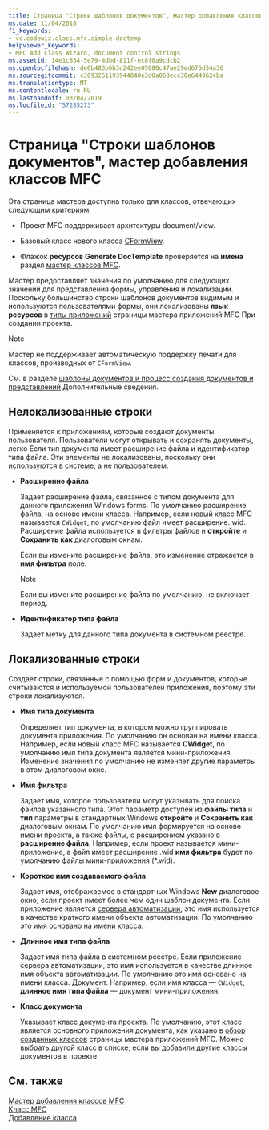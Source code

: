 ```yaml
---
title: Страница "Строки шаблонов документов", мастер добавления классов MFC
ms.date: 11/04/2016
f1_keywords:
- vc.codewiz.class.mfc.simple.doctemp
helpviewer_keywords:
- MFC Add Class Wizard, document control strings
ms.assetid: 14e1c834-5e79-4dbd-811f-ec8f0a9cdcb2
ms.openlocfilehash: de0b483b6b3d242ee05680c47ae29ed675d54a36
ms.sourcegitcommit: c3093251193944840e3d0a068ecc30e6449624ba
ms.translationtype: MT
ms.contentlocale: ru-RU
ms.lasthandoff: 03/04/2019
ms.locfileid: "57285273"
---
```

# <a name="document-template-strings-mfc-add-class-wizard"></a>Страница "Строки шаблонов документов", мастер добавления классов MFC

Эта страница мастера доступна только для классов, отвечающих следующим критериям:

- Проект MFC поддерживает архитектуры document/view.

- Базовый класс нового класса [CFormView](../../mfc/reference/cformview-class.md).

- Флажок **ресурсов Generate DocTemplate** проверяется на **имена** раздел [мастер классов MFC](../../mfc/reference/mfc-add-class-wizard.md).

Мастер предоставляет значения по умолчанию для следующих значений для представления формы, управления и локализации. Поскольку большинство строки шаблонов документов видимым и используются пользователями формы, они локализованы **язык ресурсов** в [типы приложений](../../mfc/reference/application-type-mfc-application-wizard.md) страницы мастера приложений MFC При создании проекта.

> [!NOTE]
>  Мастер не поддерживает автоматическую поддержку печати для классов, производных от `CFormView`.

См. в разделе [шаблоны документов и процесс создания документов и представлений](../../mfc/document-templates-and-the-document-view-creation-process.md) Дополнительные сведения.

## <a name="nonlocalized-strings"></a>Нелокализованные строки

Применяется к приложениям, которые создают документы пользователя. Пользователи могут открывать и сохранять документы, легко Если тип документа имеет расширение файла и идентификатор типа файла. Эти элементы не локализованы, поскольку они используются в системе, а не пользователем.

- **Расширение файла**

   Задает расширение файла, связанное с типом документа для данного приложения Windows forms. По умолчанию расширение файла, на основе имени класса. Например, если новый класс MFC называется `CWidget`, по умолчанию файл имеет расширение. wid. Расширение файла используется в фильтры файлов и **откройте** и **Сохранить как** диалоговым окнам.

   Если вы измените расширение файла, это изменение отражается в **имя фильтра** поле.

   > [!NOTE]
   > Если вы измените расширение файла по умолчанию, не включает период.

- **Идентификатор типа файла**

   Задает метку для данного типа документа в системном реестре.

## <a name="localized-strings"></a>Локализованные строки

Создает строки, связанные с помощью форм и документов, которые считываются и используемой пользователей приложения, поэтому эти строки локализуются.

- **Имя типа документа**

   Определяет тип документа, в котором можно группировать документа приложения. По умолчанию он основан на имени класса. Например, если новый класс MFC называется **CWidget**, по умолчанию имя типа документа является мини-приложения. Изменение значения по умолчанию не изменяет другие параметры в этом диалоговом окне.

- **Имя фильтра**

   Задает имя, которое пользователи могут указывать для поиска файлов указанного типа. Этот параметр доступен из **файлы типа** и **тип** параметры в стандартных Windows **откройте** и **Сохранить как** диалоговым окнам. По умолчанию имя формируется на основе имени проекта, а также файлы, с расширением указано в **расширение файла**. Например, если проект называется мини-приложение, а файл имеет расширение .wid **имя фильтра** будет по умолчанию файлы мини-приложения (*.wid).

- **Короткое имя создаваемого файла**

   Задает имя, отображаемое в стандартных Windows **New** диалоговое окно, если проект имеет более чем один шаблон документа. Если приложение является [сервера автоматизации](../../mfc/automation-servers.md), это имя используется в качестве краткого имени объекта автоматизации. По умолчанию это имя основано на имени класса.

- **Длинное имя типа файла**

   Задает имя типа файла в системном реестре. Если приложение сервера автоматизации, это имя используется в качестве длинное имя объекта автоматизации. По умолчанию это имя основано на имени класса. Документ. Например, если имя класса — `CWidget`, **длинное имя типа файла** — документ мини-приложения.

- **Класс документа**

   Указывает класс документа проекта. По умолчанию, этот класс является основного приложения документа, как указано в [обзор созданных классов](../../mfc/reference/generated-classes-mfc-application-wizard.md) страницы мастера приложений MFC. Можно выбрать другой класс в списке, если вы добавили другие классы документов в проекте.

## <a name="see-also"></a>См. также

[Мастер добавления классов MFC](../../mfc/reference/mfc-add-class-wizard.md)<br/>
[Класс MFC](../../mfc/reference/adding-an-mfc-class.md)<br/>
[Добавление класса](../../ide/adding-a-class-visual-cpp.md)
